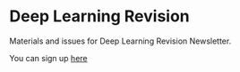 # Deep Learning Revision

Materials and issues for Deep Learning Revision Newsletter.

You can sign up [here](https://www.getrevue.co/profile/deeprevision)
